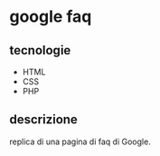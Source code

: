 # google faq
## tecnologie
* HTML
* CSS
* PHP
## descrizione
replica di una pagina di faq di Google.
